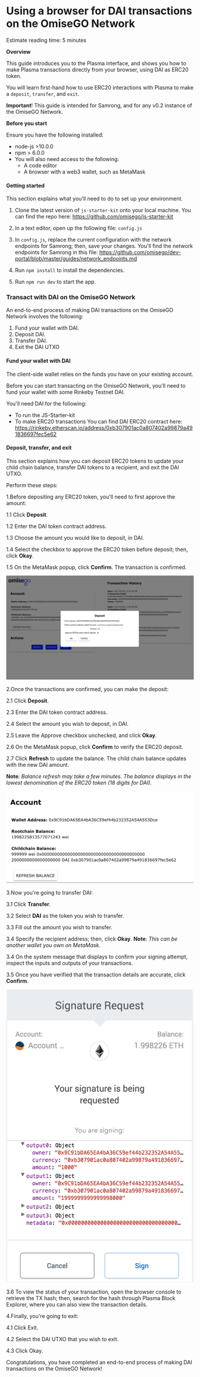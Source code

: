 # Using a browser for DAI transactions on the OmiseGO Network

Estimate reading time: 5 minutes

**Overview**

This guide introduces you to the Plasma interface, and shows you how to make Plasma transactions directly from your browser, using DAI as ERC20 token.

You will learn first-hand how to use ERC20 interactions with Plasma to make a `deposit`, `transfer`, and `exit`.

**Important**! This guide is intended for Samrong, and for any v0.2 instance of the OmiseGO Network.

**Before you start**

Ensure you have the following installed:
- node-js >10.0.0
- npm > 6.0.0
- You will also need access to the following:
  - A code editor
  - A browser with a web3 wallet, such as MetaMask

#### Getting started
This section explains what you'll need to do to set up your environment.

1. Clone the latest version of `js-starter-kit` onto your local machine. You can find the repo here: https://github.com/omisego/js-starter-kit

2. In a text editor, open up the following file: `config.js`

3. In `config.js`, replace the current configuration with the network endpoints for Samrong; then, save your changes.
You'll find the network endpoints for Samrong in this file: https://github.com/omisego/dev-portal/blob/master/guides/network_endpoints.md

4. Run `npm install` to install the dependencies.

5. Run `npm run dev` to start the app.

### Transact with DAI on the OmiseGO Network

An end-to-end process of making DAI transactions on the OmiseGO Network involves the following:

1. Fund your wallet with DAI.
2. Deposit DAI.
3. Transfer DAI.
4. Exit the DAI UTXO

#### Fund your wallet with DAI

The client-side wallet relies on the funds you have on your existing account.

Before you can start transacting on the OmiseGO Network, you'll need to fund your wallet with some Rinkeby Testnet DAI.

You'll need DAI for the following:

- To run the JS-Starter-kit
- To make ERC20 transactions
You can find DAI ERC20 contract here:
https://rinkeby.etherscan.io/address/0xb307901ac0a807402a99879a491836697fec5e62

#### Deposit, transfer, and exit

This section explains how you can deposit ERC20 tokens to update your child chain balance, transfer DAI tokens to a recipient, and exit the DAI UTXO.

Perform these steps:

1.Before depositing any ERC20 token, you'll need to first approve the amount:

  1.1 Click **Deposit**.
  
  1.2 Enter the DAI token contract address.
  
  1.3 Choose the amount you would like to deposit, in DAI.
  
  1.4 Select the checkbox to approve the ERC20 token before deposit; then, click **Okay**.
  
  1.5 On the MetaMask popup, click **Confirm**. The transaction is confirmed.

![deposit_approval](./assets/deposit-approval.png)  

2.Once the transactions are confirmed, you can make the deposit:

  2.1 Click **Deposit**.

  2.3 Enter the DAI token contract address.

  2.4 Select the amount you wish to deposit, in DAI.

  2.5 Leave the Approve checkbox unchecked, and click 
  **Okay**.

  2.6 On the MetaMask popup, click **Confirm** to verify the ERC20 deposit.

  2.7 Click **Refresh** to update the balance. The child chain balance updates with the new DAI amount.

  **Note**: _Balance refresh may take a few minutes. The balance displays in the lowest denomination of the ERC20 token (18 digits for DAI)._

![dai-balance](./assets/dai_balance.png)

3.Now you're going to transfer DAI:

  3.1 Click **Transfer**.

  3.2 Select **DAI** as the token you wish to transfer.

  3.3 Fill out the amount you wish to transfer.

  3.4 Specify the recipient address; then, click **Okay**.
  **Note**: _This can be another wallet you own on MetaMask._

  3.4 On the system message that displays to confirm your signing attempt, inspect the inputs and outputs of your transactions.

  3.5 Once you have verified that the transaction details are accurate, click **Confirm**.

![metamask transfer popup](./assets/metamask-transfer.png)

  3.6 To view the status of your transaction, open the browser console to retrieve the TX hash; then, search for the hash through Plasma Block Explorer, where you can also view the transaction details.

4.Finally, you're going to exit:

  4.1 Click Exit.

  4.2 Select the DAI UTXO that you wish to exit.

  4.3 Click Okay.

Congratulations, you have completed an end-to-end process of making DAI transactions on the OmiseGO Network!







